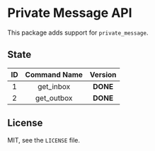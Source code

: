 # Private Message API

This package adds support for `private_message`.

## State

| **ID** | **Command Name** | **Version** |
| :-: | :-: | :-: |
| 1  | get_inbox | **DONE** |
| 2  | get_outbox | **DONE** |

## License

MIT, see the `LICENSE` file.


